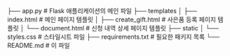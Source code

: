 ├── app.py # Flask 애플리케이션의 메인 파일
├── templates
│ ├── index.html # 메인 페이지 템플릿
│ ├── create_gift.html # 사은품 등록 페이지 템플릿
│ └── document.html # 신청 내역 상세 페이지 템플릿
├── static
│ └── styles.css # 스타일시트 파일
├── requirements.txt # 필요한 패키지 목록
└── README.md # 이 파일
